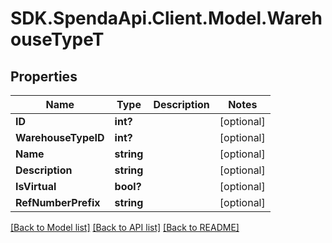 # SDK.SpendaApi.Client.Model.WarehouseTypeT
## Properties

Name | Type | Description | Notes
------------ | ------------- | ------------- | -------------
**ID** | **int?** |  | [optional] 
**WarehouseTypeID** | **int?** |  | [optional] 
**Name** | **string** |  | [optional] 
**Description** | **string** |  | [optional] 
**IsVirtual** | **bool?** |  | [optional] 
**RefNumberPrefix** | **string** |  | [optional] 

[[Back to Model list]](../Models) [[Back to API list]](../Api) [[Back to README]](../README.md)

